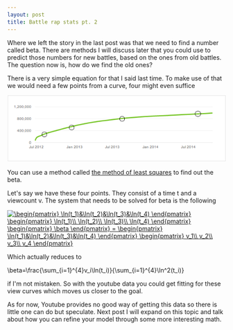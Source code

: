 ```yaml
---
layout: post
title: Battle rap stats pt. 2
---
```


Where we left the story in the last post was that we need to find a number called beta. There are methods I will discuss later that you could use to predict those numbers for new battles, based on the ones from old battles. The question now is, how do we find the old ones?

There is a very simple equation for that I said last time. To make use of that we would need a few points from a curve, four might even suffice

<img src="../images/dnaeurghtotalpoints.png">

You can use a method called [the method of least squares](http://en.wikipedia.org/wiki/Least_squares) to find out the beta.

Let's say we have these four points. They consist of a time t and a viewcount v. The system that needs to be solved for beta is the following

<a href="http://www.codecogs.com/eqnedit.php?latex=\begin{pmatrix}&space;\ln(t_1)&\ln(t_2)&\ln(t_3)&\ln(t_4)&space;\end{pmatrix}&space;\begin{pmatrix}&space;\ln(t_1)\\&space;\ln(t_2)\\&space;\ln(t_3)\\&space;\ln(t_4)&space;\end{pmatrix}&space;\begin{pmatrix}&space;\beta&space;\end{pmatrix}&space;=&space;\begin{pmatrix}&space;\ln(t_1)&\ln(t_2)&\ln(t_3)&\ln(t_4)&space;\end{pmatrix}&space;\begin{pmatrix}&space;v_1\\&space;v_2\\&space;v_3\\&space;v_4&space;\end{pmatrix}" target="_blank"><img src="http://latex.codecogs.com/gif.latex?\begin{pmatrix}&space;\ln(t_1)&\ln(t_2)&\ln(t_3)&\ln(t_4)&space;\end{pmatrix}&space;\begin{pmatrix}&space;\ln(t_1)\\&space;\ln(t_2)\\&space;\ln(t_3)\\&space;\ln(t_4)&space;\end{pmatrix}&space;\begin{pmatrix}&space;\beta&space;\end{pmatrix}&space;=&space;\begin{pmatrix}&space;\ln(t_1)&\ln(t_2)&\ln(t_3)&\ln(t_4)&space;\end{pmatrix}&space;\begin{pmatrix}&space;v_1\\&space;v_2\\&space;v_3\\&space;v_4&space;\end{pmatrix}" title="\begin{pmatrix} \ln(t_1)&\ln(t_2)&\ln(t_3)&\ln(t_4) \end{pmatrix} \begin{pmatrix} \ln(t_1)\\ \ln(t_2)\\ \ln(t_3)\\ \ln(t_4) \end{pmatrix} \begin{pmatrix} \beta \end{pmatrix} = \begin{pmatrix} \ln(t_1)&\ln(t_2)&\ln(t_3)&\ln(t_4) \end{pmatrix} \begin{pmatrix} v_1\\ v_2\\ v_3\\ v_4 \end{pmatrix}" /></a>

Which actually reduces to 

\beta=\frac{\sum_{i=1}^{4}v_i\ln(t_i)}{\sum_{i=1}^{4}\ln^2(t_i)}

if I'm not mistaken. So with the youtube data you could get fitting for these view curves which moves us closer to the goal.

As for now, Youtube provides no good way of getting this data so there is little one can do but speculate. Next post I will expand on this topic and talk about how you can refine your model through some more interesting math.
